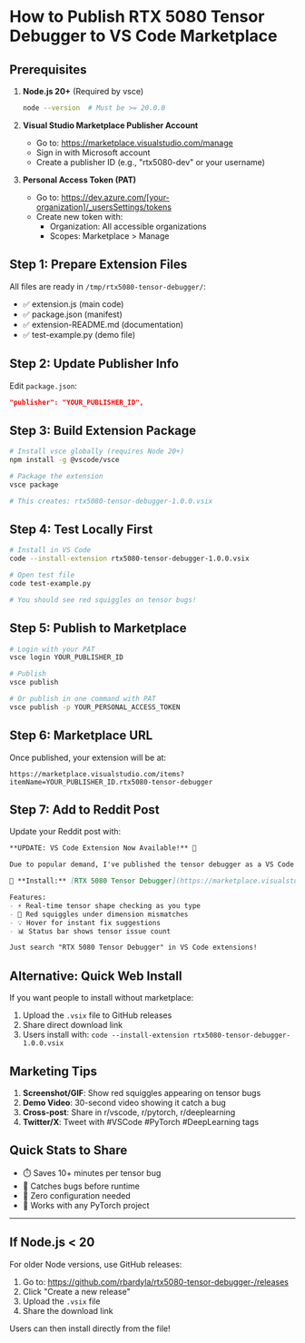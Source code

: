 # How to Publish RTX 5080 Tensor Debugger to VS Code Marketplace

## Prerequisites

1. **Node.js 20+** (Required by vsce)
   ```bash
   node --version  # Must be >= 20.0.0
   ```

2. **Visual Studio Marketplace Publisher Account**
   - Go to: https://marketplace.visualstudio.com/manage
   - Sign in with Microsoft account
   - Create a publisher ID (e.g., "rtx5080-dev" or your username)

3. **Personal Access Token (PAT)**
   - Go to: https://dev.azure.com/[your-organization]/_usersSettings/tokens
   - Create new token with:
     - Organization: All accessible organizations
     - Scopes: Marketplace > Manage

## Step 1: Prepare Extension Files

All files are ready in `/tmp/rtx5080-tensor-debugger/`:
- ✅ extension.js (main code)
- ✅ package.json (manifest)
- ✅ extension-README.md (documentation)
- ✅ test-example.py (demo file)

## Step 2: Update Publisher Info

Edit `package.json`:
```json
"publisher": "YOUR_PUBLISHER_ID",
```

## Step 3: Build Extension Package

```bash
# Install vsce globally (requires Node 20+)
npm install -g @vscode/vsce

# Package the extension
vsce package

# This creates: rtx5080-tensor-debugger-1.0.0.vsix
```

## Step 4: Test Locally First

```bash
# Install in VS Code
code --install-extension rtx5080-tensor-debugger-1.0.0.vsix

# Open test file
code test-example.py

# You should see red squiggles on tensor bugs!
```

## Step 5: Publish to Marketplace

```bash
# Login with your PAT
vsce login YOUR_PUBLISHER_ID

# Publish
vsce publish

# Or publish in one command with PAT
vsce publish -p YOUR_PERSONAL_ACCESS_TOKEN
```

## Step 6: Marketplace URL

Once published, your extension will be at:
```
https://marketplace.visualstudio.com/items?itemName=YOUR_PUBLISHER_ID.rtx5080-tensor-debugger
```

## Step 7: Add to Reddit Post

Update your Reddit post with:
```markdown
**UPDATE: VS Code Extension Now Available!** 🎉

Due to popular demand, I've published the tensor debugger as a VS Code extension!

🔗 **Install:** [RTX 5080 Tensor Debugger](https://marketplace.visualstudio.com/items?itemName=YOUR_ID.rtx5080-tensor-debugger)

Features:
- ⚡ Real-time tensor shape checking as you type
- 🔴 Red squiggles under dimension mismatches
- 💡 Hover for instant fix suggestions
- 📊 Status bar shows tensor issue count

Just search "RTX 5080 Tensor Debugger" in VS Code extensions!
```

## Alternative: Quick Web Install

If you want people to install without marketplace:

1. Upload the `.vsix` file to GitHub releases
2. Share direct download link
3. Users install with: `code --install-extension rtx5080-tensor-debugger-1.0.0.vsix`

## Marketing Tips

1. **Screenshot/GIF**: Show red squiggles appearing on tensor bugs
2. **Demo Video**: 30-second video showing it catch a bug
3. **Cross-post**: Share in r/vscode, r/pytorch, r/deeplearning
4. **Twitter/X**: Tweet with #VSCode #PyTorch #DeepLearning tags

## Quick Stats to Share

- ⏱️ Saves 10+ minutes per tensor bug
- 🎯 Catches bugs before runtime
- 🚀 Zero configuration needed
- 💪 Works with any PyTorch project

---

## If Node.js < 20

For older Node versions, use GitHub releases:

1. Go to: https://github.com/rbardyla/rtx5080-tensor-debugger-/releases
2. Click "Create a new release"
3. Upload the `.vsix` file
4. Share the download link

Users can then install directly from the file!